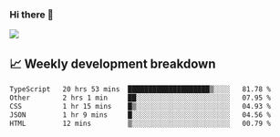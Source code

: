 ### Hi there 👋
<img align="center" src="https://github-readme-stats.vercel.app/api?username=Tumao727&show_icons=true&hide_title=true&theme=dracula" />


## 📈 Weekly development breakdown
<!--START_SECTION:waka-->

```txt
TypeScript   20 hrs 53 mins  ████████████████████▒░░░░   81.78 %
Other        2 hrs 1 min     ██░░░░░░░░░░░░░░░░░░░░░░░   07.95 %
CSS          1 hr 15 mins    █▒░░░░░░░░░░░░░░░░░░░░░░░   04.93 %
JSON         1 hr 9 mins     █░░░░░░░░░░░░░░░░░░░░░░░░   04.56 %
HTML         12 mins         ▒░░░░░░░░░░░░░░░░░░░░░░░░   00.79 %
```

<!--END_SECTION:waka-->